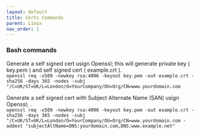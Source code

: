 ```yaml
---
layout: default
title: Certs Commands
parent: Linux
nav_order: 1
---
```

### Bash commands

Generate a self signed cert usign Openssl; this will generate private key ( key.pem ) and self signed cert ( example.crt ).      
```openssl req -x509 -newkey rsa:4096 -keyout key.pem -out example.crt -sha256 -days 365 -nodes -subj "/C=UK/ST=UK/L=London/O=YourCompany/OU=Org/CN=www.yourdomain.com```      

Generate a self signed cert with Subject Alternate Name (SAN) usign Openssl; .      
```openssl req -x509 -newkey rsa:4096 -keyout key.pem -out example.crt -sha256 -days 365 -nodes -subj "/C=UK/ST=UK/L=London/O=YourCompany/OU=Org/CN=www.yourdomain.com -addext "subjectAltName=DNS:yourdomain.com,DNS:www.example.net"``` 

